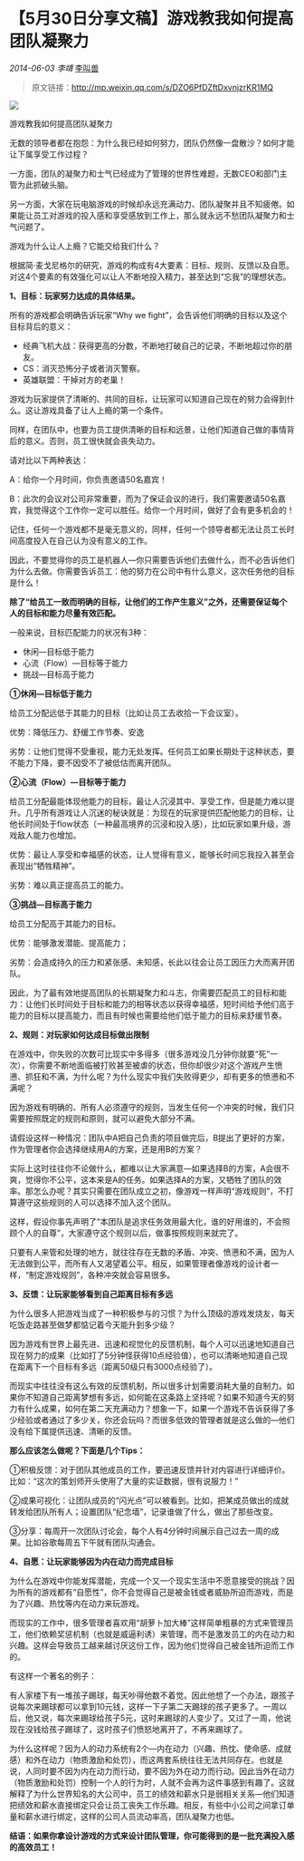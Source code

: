 # 【5月30日分享文稿】游戏教我如何提高团队凝聚力

*2014-06-03* *李靖* [李叫兽](http://mp.weixin.qq.com/s/DZO6PfDZftDxvnjzrKR1MQ##)

> 原文链接：http://mp.weixin.qq.com/s/DZO6PfDZftDxvnjzrKR1MQ

![](./_image/2017-02-13-16-07-09.jpg)

游戏教我如何提高团队凝聚力

无数的领导者都在抱怨：为什么我已经如何努力，团队仍然像一盘散沙？如何才能让下属享受工作过程？

一方面，团队的凝聚力和士气已经成为了管理的世界性难题，无数CEO和部门主管为此抓破头脑。

另一方面，大家在玩电脑游戏的时候却永远充满动力、团队凝聚并且不知疲倦。如果能让员工对游戏的投入感和享受感放到工作上，那么就永远不愁团队凝聚力和士气问题了。

游戏为什么让人上瘾？它能交给我们什么？

根据简·麦戈尼格尔的研究，游戏的构成有4大要素：目标、规则、反馈以及自愿。对这4个要素的有效强化可以让人不断地投入精力，甚至达到“忘我”的理想状态。

**1、目标：玩家努力达成的具体结果。**

所有的游戏都会明确告诉玩家“Why we fight”，会告诉他们明确的目标以及这个目标背后的意义：

- 经典飞机大战：获得更高的分数，不断地打破自己的记录，不断地超过你的朋友。
- CS：消灭恐怖分子或者消灭警察。
- 英雄联盟：干掉对方的老巢！

游戏为玩家提供了清晰的、共同的目标，让玩家可以知道自己现在的努力会得到什么。这让游戏具备了让人上瘾的第一个条件。

同样，在团队中，也要为员工提供清晰的目标和远景，让他们知道自己做的事情背后的意义。否则，员工很快就会丧失动力。

请对比以下两种表达：

A：给你一个月时间，你负责邀请50名嘉宾！

B：此次的会议对公司非常重要，而为了保证会议的进行，我们需要邀请50名嘉宾，我觉得这个工作你一定可以胜任。给你一个月时间，做好了会有更多机会的！

记住，任何一个游戏都不是毫无意义的，同样，任何一个领导者都无法让员工长时间高度投入在自己认为没有意义的工作。

因此，不要觉得你的员工是机器人—你只需要告诉他们去做什么，而不必告诉他们为什么去做。你需要告诉员工：他的努力在公司中有什么意义，这次任务他的目标是什么！

**除了“给员工一致而明确的目标，让他们的工作产生意义”之外，还需要保证每个人的目标和能力尽量有效匹配。**

一般来说，目标匹配能力的状况有3种：

- 休闲—目标低于能力
- 心流（Flow）—目标等于能力
- 挑战—目标高于能力

**①休闲—目标低于能力**

给员工分配远低于其能力的目标（比如让员工去收拾一下会议室）。

优势：降低压力、舒缓工作节奏、安逸

劣势：让他们觉得不受重视，能力无处发挥。任何员工如果长期处于这种状态，要不能力下降，要不因受不了被低估而离开团队。

**②心流（Flow）—目标等于能力**

给员工分配最能体现他能力的目标，最让人沉浸其中、享受工作，但是能力难以提升。几乎所有游戏让人沉迷的秘诀就是：为现在的玩家提供匹配他能力的目标，让他长时间处于flow状态（一种最高境界的沉浸和投入感），比如玩家如果升级，游戏敌人能力也增加。

优势：最让人享受和幸福感的状态，让人觉得有意义，能够长时间忘我投入甚至会表现出“牺牲精神”。

劣势：难以真正提高员工的能力。

**③挑战—目标高于能力**

给员工分配高于其能力的目标。

优势：能够激发潜能、提高能力；

劣势：会造成持久的压力和紧张感、未知感，长此以往会让员工因压力大而离开团队。

因此，为了最有效地提高团队的长期凝聚力和斗志，你需要匹配员工的目标和能力：让他们长时间处于目标和能力的相等状态以获得幸福感，短时间给予他们高于能力的目标以提高能力，而且有时候也需要给他们低于能力的目标来舒缓节奏。

**2、规则：对玩家如何达成目标做出限制**

在游戏中，你失败的次数可比现实中多得多（很多游戏没几分钟你就要“死”一次），你需要不断地面临被打败甚至被虐的状态，但你却很少对这个游戏产生愤懑、抓狂和不满，为什么呢？为什么现实中我们失败得更少，却有更多的愤懑和不满呢？

因为游戏有明确的、所有人必须遵守的规则，当发生任何一个冲突的时候，我们只需要按照既定的规则和原则，就可以避免大部分不满。

请假设这样一种情况：团队中A把自己负责的项目做完后，B提出了更好的方案，作为管理者你会选择继续用A的方案，还是用B的方案？

实际上这时往往你不论做什么，都难以让大家满意—如果选择B的方案，A会很不爽，觉得你不公平，这本来是A的任务。如果选择A的方案，又牺牲了团队的效率。那怎么办呢？其实只需要在团队成立之初，像游戏一样声明“游戏规则”，不打算遵守这些规则的人可以选择不加入这个团队。

这样，假设你事先声明了“本团队是追求任务效用最大化，谁的好用谁的，不会照顾个人的自尊”，大家遵守这个规则以后，做事按照规则来就完了。

只要有人来管和处理的地方，就往往存在无数的矛盾、冲突、愤懑和不满，因为人无法做到公平，而所有人又渴望着公平。相反，如果管理者像游戏的设计者一样，“制定游戏规则”，各种冲突就会容易很多。

**3、反馈：让玩家能够看到自己距离目标有多远**

为什么很多人把游戏当成了一种积极参与的习惯？为什么顶级的游戏发烧友，每天吃饭走路甚至做梦都惦记着今天能升到多少级？

因为游戏有世界上最先进、迅速和视觉化的反馈机制，每个人可以迅速地知道自己现在努力的成果（比如打了5分钟怪获得10点经验值），也可以清晰地知道自己现在距离下一个目标有多远（距离50级只有3000点经验了）。

而现实中往往没有这么有效的反馈机制，所以很多计划需要消耗大量的自制力。如果你不知道自己距离梦想有多远，如何能在这条路上坚持呢？如果不知道今天的努力有什么成果，如何在第二天充满动力？想象一下，如果一个游戏不告诉获得了多少经验或者通过了多少关，你还会玩吗？而很多低效的管理者就是这么做的—他们没有给下属提供迅速、清晰的反馈。

**那么应该怎么做呢？下面是几个Tips：**

①积极反馈：对于团队其他成员的工作，要迅速反馈并针对内容进行详细评价。比如：“这次的策划师开头使用了大量的实证数据，很有说服力！”

②成果可视化：让团队成员的“闪光点”可以被看到。比如，把某成员做出的成就转发给团队所有人；设置团队“纪念墙”，记录谁做了什么，做出了那些改变。

③分享：每周开一次团队讨论会，每个人有4分钟时间展示自己过去一周的成果。比如谷歌每周五下午就有团队沟通会。

**4、自愿：让玩家能够因为内在动力而完成目标**

为什么在游戏中你能发挥潜能，完成一个又一个现实生活中不愿意接受的挑战？因为所有的游戏都有“自愿性”，你不会觉得自己是被金钱或者威胁所迫而游戏，而是为了兴趣、热忱等内在动力来玩游戏。

而现实的工作中，很多管理者喜欢用“胡萝卜加大棒”这样简单粗暴的方式来管理员工，他们依赖奖惩机制（也就是威逼利诱）来管理，而不是激发员工的内在动力和兴趣。这样会导致员工越来越讨厌这份工作，因为他们觉得自己被金钱所迫而工作的。

有这样一个著名的例子：

有人家楼下有一堆孩子踢球，每天吵得他数不着觉。因此他想了一个办法，跟孩子说每次来踢球都可以拿到10元钱，这样一下子第二天踢球的孩子更多了。一周以后，他又说，每次来踢球给孩子5元，这时来踢球的人变少了。又过了一周，他说现在没钱给孩子踢球了，这时孩子们愤怒地离开了，不再来踢球了。

为什么这样呢？因为人的动力系统有2个—内在动力（兴趣、热忱、使命感、成就感）和外在动力（物质激励和处罚），而这两套系统往往无法共同存在。也就是说，人同时要不因为内在动力而行动，要不因为外在动力而行动。因此当外在动力（物质激励和处罚）控制一个人的行为时，人就不会再为这件事感到有趣了。这就解释了为什么世界知名的大公司中，员工的绩效和薪水只是弱相关关系—他们知道把绩效和薪水直接绑定只会让员工丧失工作乐趣。相反，有些中小公司之间拿订单量和薪水进行绑定，这样的公司人员流动率高，团队凝聚力也低。

**结语：如果你拿设计游戏的方式来设计团队管理，你可能得到的是一批充满投入感的高效员工！**
